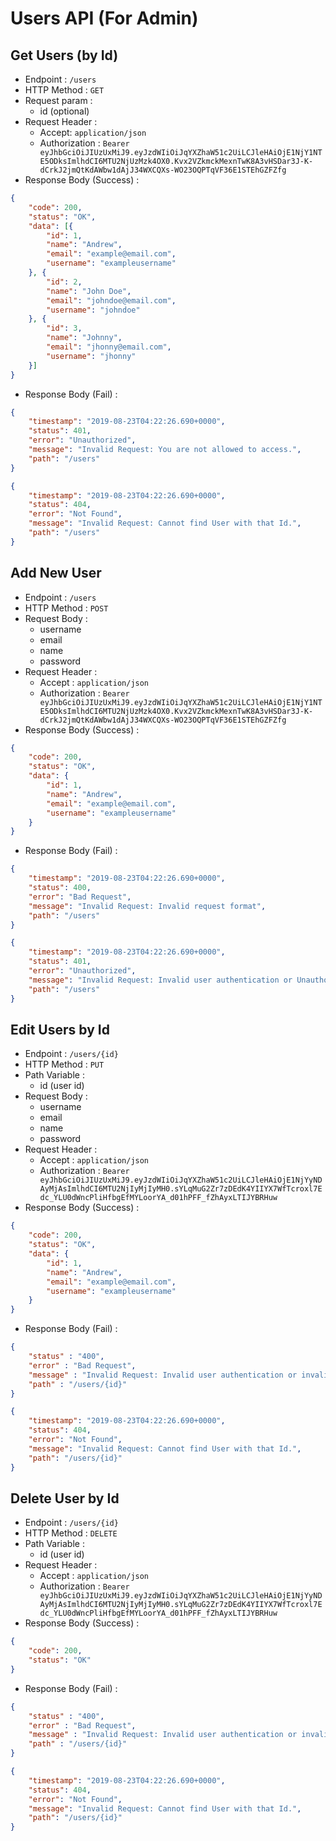# Users API (For Admin)

## Get Users (by Id)

+ Endpoint : ``/users``
+ HTTP Method : `GET`
+ Request param : 
    + id (optional)
+ Request Header : 
	+ Accept: `application/json`
    + Authorization : `Bearer eyJhbGciOiJIUzUxMiJ9.eyJzdWIiOiJqYXZhaW51c2UiLCJleHAiOjE1NjY1NTE5ODksImlhdCI6MTU2NjUzMzk4OX0.Kvx2VZkmckMexnTwK8A3vHSDar3J-K-dCrkJ2jmQtKdAWbw1dAjJ34WXCQXs-WO23OQPTqVF36E1STEhGZFZfg`
+ Response Body (Success) : 

```json
{
    "code": 200,
    "status": "OK",
    "data": [{
        "id": 1,
        "name": "Andrew",
        "email": "example@email.com",
        "username": "exampleusername"
    }, {
        "id": 2,
        "name": "John Doe",
        "email": "johndoe@email.com",
        "username": "johndoe"
    }, {
        "id": 3,
        "name": "Johnny",
        "email": "jhonny@email.com",
        "username": "jhonny"
    }]
}
```

+ Response Body (Fail) :

```json
{
	"timestamp": "2019-08-23T04:22:26.690+0000",
    "status": 401,
    "error": "Unauthorized",
    "message": "Invalid Request: You are not allowed to access.",
    "path": "/users"
}
```
```json
{
	"timestamp": "2019-08-23T04:22:26.690+0000",
    "status": 404,
    "error": "Not Found",
    "message": "Invalid Request: Cannot find User with that Id.",
    "path": "/users"
}
```

## Add New User

+ Endpoint : ``/users``
+ HTTP Method : ``POST``
+ Request Body : 
	+ username
    + email
    + name
	+ password
+ Request Header : 
	+ Accept : ``application/json``
    + Authorization : `Bearer eyJhbGciOiJIUzUxMiJ9.eyJzdWIiOiJqYXZhaW51c2UiLCJleHAiOjE1NjY1NTE5ODksImlhdCI6MTU2NjUzMzk4OX0.Kvx2VZkmckMexnTwK8A3vHSDar3J-K-dCrkJ2jmQtKdAWbw1dAjJ34WXCQXs-WO23OQPTqVF36E1STEhGZFZfg`
+ Response Body (Success) :

```json
{
	"code": 200,
    "status": "OK",
    "data": {
        "id": 1,
        "name": "Andrew",
        "email": "example@email.com",
        "username": "exampleusername"
    }
}
```

+ Response Body (Fail) : 
```json
{
    "timestamp": "2019-08-23T04:22:26.690+0000",
    "status": 400,
    "error": "Bad Request",
    "message": "Invalid Request: Invalid request format",
    "path": "/users"
}
```

```json
{
    "timestamp": "2019-08-23T04:22:26.690+0000",
    "status": 401,
    "error": "Unauthorized",
    "message": "Invalid Request: Invalid user authentication or Unauthorized",
    "path": "/users"
}
```

## Edit Users by Id

+ Endpoint : ``/users/{id}``
+ HTTP Method : ``PUT``
+ Path Variable : 
    + id (user id)
+ Request Body : 
    + username
    + email
    + name
    + password
+ Request Header : 
	+ Accept : ``application/json``
	+ Authorization : `Bearer eyJhbGciOiJIUzUxMiJ9.eyJzdWIiOiJqYXZhaW51c2UiLCJleHAiOjE1NjYyNDAyMjAsImlhdCI6MTU2NjIyMjIyMH0.sYLqMuG2Zr7zDEdK4YIIYX7WfTcroxl7Edc_YLU0dWncPliHfbgEfMYLoorYA_d01hPFF_fZhAyxLTIJYBRHuw`
+ Response Body (Success) : 

```json
{
    "code": 200,
    "status": "OK",
    "data": {
        "id": 1,
        "name": "Andrew",
        "email": "example@email.com",
        "username": "exampleusername"
    }
}
```

+ Response Body (Fail) : 

```json
{
	"status" : "400",
    "error" : "Bad Request",
    "message" : "Invalid Request: Invalid user authentication or invalid request format",
    "path" : "/users/{id}"
}
```
```json
{
	"timestamp": "2019-08-23T04:22:26.690+0000",
    "status": 404,
    "error": "Not Found",
    "message": "Invalid Request: Cannot find User with that Id.",
    "path": "/users/{id}"
}
```

## Delete User by Id

+ Endpoint : ``/users/{id}``
+ HTTP Method : ``DELETE``
+ Path Variable : 
    + id (user id)
+ Request Header : 
	+ Accept : ``application/json``
	+ Authorization : `Bearer eyJhbGciOiJIUzUxMiJ9.eyJzdWIiOiJqYXZhaW51c2UiLCJleHAiOjE1NjYyNDAyMjAsImlhdCI6MTU2NjIyMjIyMH0.sYLqMuG2Zr7zDEdK4YIIYX7WfTcroxl7Edc_YLU0dWncPliHfbgEfMYLoorYA_d01hPFF_fZhAyxLTIJYBRHuw`
+ Response Body (Success) : 

```json
{
    "code": 200,
    "status": "OK"
}
```

+ Response Body (Fail) : 

```json
{
	"status" : "400",
    "error" : "Bad Request",
    "message" : "Invalid Request: Invalid user authentication or invalid request format",
    "path" : "/users/{id}"
}
```
```json
{
	"timestamp": "2019-08-23T04:22:26.690+0000",
    "status": 404,
    "error": "Not Found",
    "message": "Invalid Request: Cannot find User with that Id.",
    "path": "/users/{id}"
}
```
